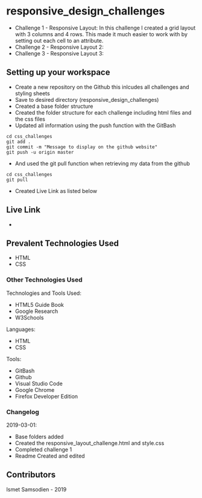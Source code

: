 # responsive_design_challenges

- Challenge 1 - Responsive Layout: In this challenge I created a grid layout with 3 columns and 4 rows. This made it much easier to work with by setting out each cell to an attribute. 
- Challenge 2 - Responsive Layout 2: 
- Challenge 3 - Responsive Layout 3: 

## Setting up your workspace

- Create a new repository on the Github this inlcudes all challenges and styling sheets
- Save to desired directory (responsive_design_challenges)
- Created a base folder structure
- Created the folder structure for each challenge including html files and the css files
- Updated all information using the push function with the GitBash
```
cd css_challenges
git add .
git commit -m "Message to display on the github website"
git push -u origin master

```
- And used the git pull function when retrieving my data from the github
```
cd css_challenges
git pull

```
- Created Live Link as listed below

## Live Link

-  

## Prevalent Technologies Used

- HTML
- CSS

### Other Technologies Used

Technologies and Tools Used:

- HTML5 Guide Book
- Google Research
- W3Schools

Languages:

- HTML
- CSS

Tools:

- GitBash
- Github
- Visual Studio Code
- Google Chrome
- Firefox Developer Edition

### Changelog

2019-03-01:
- Base folders added
- Created the responsive_layout_challenge.html and style.css
- Completed challenge 1
- Readme Created and edited 

## Contributors

Ismet Samsodien - 2019


